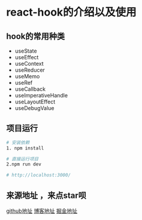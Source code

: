 # react-hook的介绍以及使用
## hook的常用种类
- useState
- useEffect
- useContext
- useReducer
- useMemo
- useRef
- useCallback
- useImperativeHandle
- useLayoutEffect
- useDebugValue


## 项目运行

 ```sh
 # 安装依赖
1. npm install

# 直接运行项目
2.npm run dev

# http://localhost:3000/

```



## 来源地址 ，来点star呗

[github地址](https://github.com/babybrotherzb)
[博客地址](https://blog.csdn.net/weixin_43648947)
[掘金地址](https://juejin.im/user/5d90295cf265da5b5c08f32d/activities)
